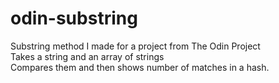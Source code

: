 # odin-substring 
Substring method I made for a project from The Odin Project  
Takes a string and an array of strings  
Compares them and then shows number of matches in a hash.